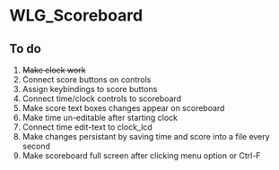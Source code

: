 WLG_Scoreboard
==============

To do
-----

1. ~~Make clock work~~
1. Connect score buttons on controls
1. Assign keybindings to score buttons
1. Connect time/clock controls to scoreboard
1. Make score text boxes changes appear on scoreboard
1. Make time un-editable after starting clock
1. Connect time edit-text to clock_lcd
1. Make changes persistant by saving time and score into a file every second
1. Make scoreboard full screen after clicking menu option or Ctrl-F
